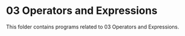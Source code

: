 # 03 Operators and Expressions

This folder contains programs related to 03 Operators and Expressions.